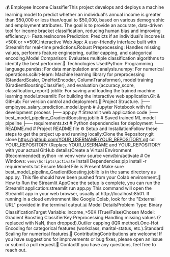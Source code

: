 💰 Employee Income ClassifierThis project develops and deploys a machine learning model to predict whether an individual's annual income is greater than $50,000 or less than/equal to $50,000, based on various demographic and employment attributes. The goal is to provide an accurate, data-driven tool for income bracket classification, reducing human bias and improving efficiency.✨ FeaturesIncome Prediction: Predicts if an individual's income is >50K or <=50K.Interactive Web App: A user-friendly interface built with Streamlit for real-time predictions.Robust Preprocessing: Handles missing values, performs feature engineering, outlier capping, and categorical encoding.Model Comparison: Evaluates multiple classification algorithms to identify the best performer.🚀 Technologies UsedPython: Programming language.pandas: For data manipulation and analysis.numpy: For numerical operations.scikit-learn: Machine learning library for preprocessing (StandardScaler, OneHotEncoder, ColumnTransformer), model training (GradientBoostingClassifier), and evaluation (accuracy_score, classification_report).joblib: For saving and loading the trained machine learning model.streamlit: For building the interactive web application.Git & GitHub: For version control and deployment.📁 Project Structure.
├── employee_salary_prediction_model.ipynb  # Jupyter Notebook with full development process
├── app.py                                  # Streamlit web application code
├── best_model_pipeline_GradientBoosting.joblib # Saved trained ML model pipeline
├── requirements.txt                        # Python dependencies for deployment
└── README.md                               # Project README file
⚙️ Setup and InstallationFollow these steps to get the project up and running locally:Clone the Repository:git clone https://github.com/YOUR_USERNAME/YOUR_REPOSITORY.git
cd YOUR_REPOSITORY
(Replace YOUR_USERNAME and YOUR_REPOSITORY with your actual GitHub details)Create a Virtual Environment (Recommended):python -m venv venv
source venv/bin/activate  # On Windows: `venv\Scripts\activate`
Install Dependencies:pip install -r requirements.txt
Ensure Model File is Present:Make sure best_model_pipeline_GradientBoosting.joblib is in the same directory as app.py. This file should have been pushed from your Colab environment.🏃 How to Run the Streamlit AppOnce the setup is complete, you can run the Streamlit application:streamlit run app.py
This command will open the Streamlit app in your web browser, usually at http://localhost:8501. If running in a cloud environment like Google Colab, look for the "External URL" provided in the terminal output.📊 Model DetailsProblem Type: Binary ClassificationTarget Variable: income_>50K (True/False)Chosen Model: Gradient Boosting ClassifierKey Preprocessing:Handling missing values (? replaced with NaN, then dropped).Outlier capping (IQR method).One-Hot Encoding for categorical features (workclass, marital-status, etc.).Standard Scaling for numerical features.🤝 ContributingContributions are welcome! If you have suggestions for improvements or bug fixes, please open an issue or submit a pull request.📧 ContactIf you have any questions, feel free to reach out.
